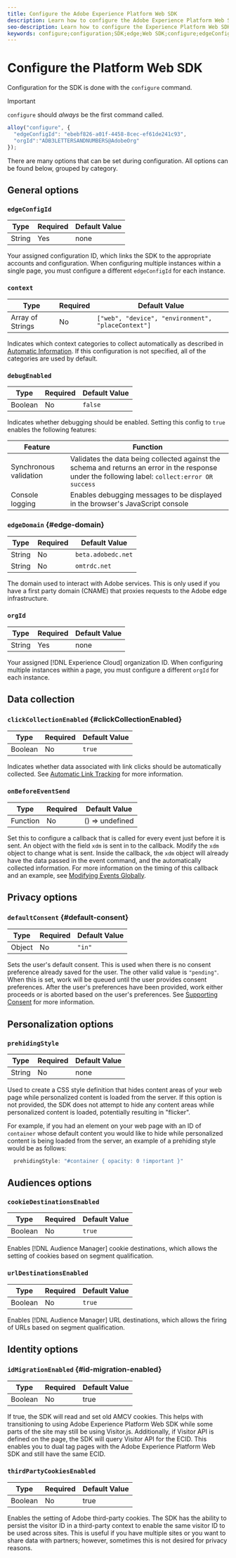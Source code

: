 ```yaml
---
title: Configure the Adobe Experience Platform Web SDK
description: Learn how to configure the Adobe Experience Platform Web SDK.
seo-description: Learn how to configure the Experience Platform Web SDK
keywords: configure;configuration;SDK;edge;Web SDK;configure;edgeConfigId;context;web;device;environment;placeContext;debugEnabled;edgeDomain;orgId;clickCollectionEnabled;onBeforeEventSend;defaultConsent;web sdk settings;prehidingStyle;opacity;cookieDestinationsEnabled;urlDestinationsEnabled;idMigrationEnabled;thirdPartyCookiesEnabled;
---
```


# Configure the Platform Web SDK

Configuration for the SDK is done with the `configure` command.

>[!IMPORTANT]
>
>`configure` should *always* be the first command called.

```javascript
alloy("configure", {
  "edgeConfigId": "ebebf826-a01f-4458-8cec-ef61de241c93",
  "orgId":"ADB3LETTERSANDNUMBERS@AdobeOrg"
});
```

There are many options that can be set during configuration. All options can be found below, grouped by category.

## General options

### `edgeConfigId`

| **Type** | **Required** | **Default Value** |
| -------- | ------------ | ----------------- |
| String   | Yes          | none              |

Your assigned configuration ID, which links the SDK to the appropriate accounts and configuration.  When configuring multiple instances within a single page, you must configure a different `edgeConfigId` for each instance.

### `context`

| **Type**         | **Required** | **Default Value**                                  |
| ---------------- | ------------ | -------------------------------------------------- |
| Array of Strings | No           | `["web", "device", "environment", "placeContext"]` |

Indicates which context categories to collect automatically as described in [Automatic Information](../data-collection/automatic-information.md).  If this configuration is not specified, all of the categories are used by default.

### `debugEnabled`

| **Type** | **Required** | **Default Value** |
| -------- | ------------ | ----------------- |
| Boolean  | No           | `false`           |

Indicates whether debugging should be enabled. Setting this config to `true` enables the following features:

| **Feature**            | **Function** |
| ---------------------- | ------------------ |
| Synchronous validation | Validates the data being collected against the schema and returns an error in the response under the following label: `collect:error OR success` |
| Console logging        | Enables debugging messages to be displayed in the browser's JavaScript console  |

### `edgeDomain` {#edge-domain}

| **Type** | **Required** | **Default Value**  |
| -------- | ------------ | ------------------ |
| String   | No           | `beta.adobedc.net` |
| String   | No           | `omtrdc.net`       |

The domain used to interact with Adobe services. This is only used if you have a first party domain (CNAME) that proxies requests to the Adobe edge infrastructure.

### `orgId`

| **Type** | **Required** | **Default Value** |
| -------- | ------------ | ----------------- |
| String   | Yes          | none              |

Your assigned [!DNL Experience Cloud] organization ID.  When configuring multiple instances within a page, you must configure a different `orgId` for each instance.

## Data collection

### `clickCollectionEnabled` {#clickCollectionEnabled}

| **Type** | **Required** | **Default Value** |
| -------- | ------------ | ----------------- |
| Boolean  | No           | `true`            |

Indicates whether data associated with link clicks should be automatically collected. See [Automatic Link Tracking](../data-collection/track-links.md#automaticLinkTracking) for more information.

### `onBeforeEventSend`

| **Type** | **Required** | **Default Value** |
| -------- | ------------ | ----------------- |
| Function | No           | () => undefined   |

Set this to configure a callback that is called for every event just before it is sent.  An object with the field `xdm` is sent in to the callback.  Modify the `xdm` object to change what is sent.  Inside the callback, the `xdm` object will already have the data passed in the event command, and the automatically collected information. For more information on the timing of this callback and an example, see [Modifying Events Globally](tracking-events.md#modifying-events-globally).

## Privacy options

### `defaultConsent` {#default-consent}

| **Type** | **Required** | **Default Value** |
| -------- | ------------ | ----------------- |
| Object   | No           | `"in"`|

Sets the user's default consent. This is used when there is no consent preference already saved for the user. The other valid value is `"pending"`. When this is set, work will be queued until the user provides consent preferences. After the user's preferences have been provided, work either proceeds or is aborted based on the user's preferences. See [Supporting Consent](../consent/supporting-consent.md) for more information.

## Personalization options

### `prehidingStyle`

| **Type** | **Required** | **Default Value** |
| -------- | ------------ | ----------------- |
| String   | No           | none              |

Used to create a CSS style definition that hides content areas of your web page while personalized content is loaded from the server. If this option is not provided, the SDK does not attempt to hide any content areas while personalized content is loaded, potentially resulting in "flicker".

For example, if you had an element on your web page with an ID of `container` whose default content you would like to hide while personalized content is being loaded from the server, an example of a prehiding style would be as follows:

```javascript
  prehidingStyle: "#container { opacity: 0 !important }"
```

## Audiences options

### `cookieDestinationsEnabled`

| **Type** | **Required** | **Default Value** |
| -------- | ------------ | ----------------- |
| Boolean  | No           | `true`            |

Enables [!DNL Audience Manager] cookie destinations, which allows the setting of cookies based on segment qualification.

### `urlDestinationsEnabled`

| **Type** | **Required** | **Default Value** |
| -------- | ------------ | ----------------- |
| Boolean  | No           | `true`            |

Enables [!DNL Audience Manager] URL destinations, which allows the firing of URLs based on segment qualification.

## Identity options

### `idMigrationEnabled` {#id-migration-enabled}

| **Type** | **Required** | **Default Value** |
| -------- | ------------ | ----------------- |
| Boolean  | No           | true              |

If true, the SDK will read and set old AMCV cookies. This helps with transitioning to using Adobe Experience Platform Web SDK while some parts of the site may still be using Visitor.js. Additionally, if Visitor API is defined on the page, the SDK will query Visitor API for the ECID. This enables you to dual tag pages with the Adobe Experience Platform Web SDK and still have the same ECID.

### `thirdPartyCookiesEnabled`

| **Type** | **Required** | **Default Value** |
| -------- | ------------ | ----------------- |
| Boolean  | No           | true              |

Enables the setting of Adobe third-party cookies. The SDK has the ability to persist the visitor ID in a third-party context to enable the same visitor ID to be used across sites. This is useful if you have multiple sites or you want to share data with partners; however, sometimes this is not desired for privacy reasons.
